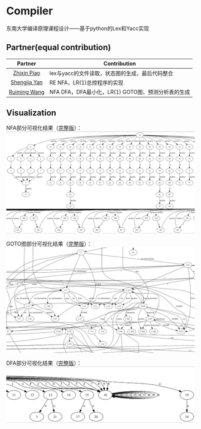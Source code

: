 # Compiler
东南大学编译原理课程设计——基于python的Lex和Yacc实现

## Partner(equal contribution)

|Partner | Contribution|
|:----:|----|
|[Zhixin Piao](https://github.com/a367) | lex与yacc的文件读取，状态图的生成，最后代码整合 |
|[Shengjia Yan](https://github.com/yanshengjia) | RE  NFA，LR(1)总控程序的实现 |
|[Ruiming Wang]()|NFA  DFA，DFA最小化，LR(1) GOTO图、预测分析表的生成|


## Visualization
NFA部分可视化结果（[完整版](graph/nfa.png)）：
![](graph/nfa_part.png)

GOTO图部分可视化结果（[完整版](graph/goto.png)）：
![](graph/goto_part.png)

DFA部分可视化结果（[完整版](graph/dfa.png)）：
![](graph/dfa_part.png)
